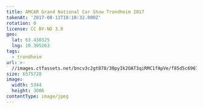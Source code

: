 ```yaml
---
title: AMCAR Grand National Car Show Trondheim 2017
takenAt: '2017-08-11T18:10:32.000Z'
rotation: 0
license: CC BY-ND 3.0
geo:
  lat: 63.430325
  lng: 10.395263
tags:
  - trondheim
url: >-
  //images.ctfassets.net/bncv3c2gt878/30pyIk2OAT3qiRMC1fApVe/f85d5c6967b429f05a20fb016926fc71/amcar-grand-national-car-show-trondheim-2017_36461817026_o
size: 6575720
image:
  width: 5344
  height: 3006
contentType: image/jpeg
---
```


